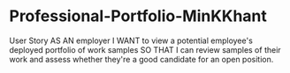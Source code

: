 # Professional-Portfolio-MinKKhant
User Story AS AN employer I WANT to view a potential employee's deployed portfolio of work samples SO THAT I can review samples of their work and assess whether they're a good candidate for an open position.
